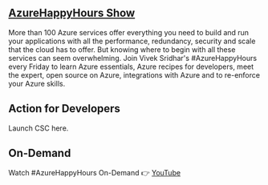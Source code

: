 ## [AzureHappyHours Show](https://www.meetup.com/microsoft-reactor-bengaluru/events/283523270/)

More than 100 Azure services offer everything you need to build and run your applications with all the performance, redundancy, security and scale that the cloud has to offer. But knowing where to begin with all these services can seem overwhelming. Join Vivek Sridhar's #AzureHappyHours every Friday to learn Azure essentials, Azure recipes for developers, meet the expert, open source on Azure, integrations with Azure and to re-enforce your Azure skills. 

## Action for Developers

Launch CSC here.

## On-Demand

Watch #AzureHappyHours On-Demand 👉 [YouTube](https://www.meetup.com/microsoft-reactor-bengaluru/events/283523270/)
